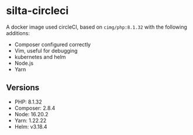 # silta-circleci
A docker image used circleCI, based on `cimg/php:8.1.32` with the following additions:

- Composer configured correctly
- Vim, useful for debugging
- kubernetes and helm
- Node.js
- Yarn

## Versions
- PHP: 8.1.32
- Composer: 2.8.4
- Node: 16.20.2
- Yarn: 1.22.22
- Helm: v3.18.4
